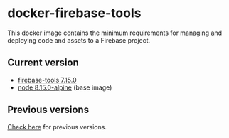 # docker-firebase-tools

This docker image contains the minimum requirements for managing and deploying code and assets to a Firebase project.

## Current version

- [firebase-tools 7.15.0](https://github.com/firebase/firebase-tools/releases/tag/v7.15.0)
- [node 8.15.0-alpine](https://github.com/mhart/alpine-node/releases/tag/8.15.0) (base image)

## Previous versions

[Check here](https://github.com/quintoandar/docker-firebase-tools/releases) for previous versions.
